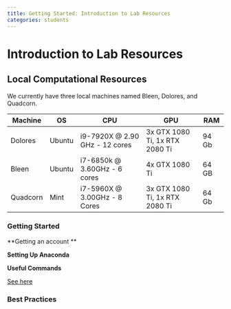 ```yaml
---
title: Getting Started: Introduction to Lab Resources
categories: students
---
```


# Introduction to Lab Resources

## Local Computational Resources

We currently have three local machines named Bleen, Dolores, and Quadcorn. 

| Machine  | OS     | CPU                            | GPU                            | RAM   |
|----------|--------|--------------------------------|--------------------------------|-------|
| Dolores  | Ubuntu | i9-7920X @ 2.90 GHz - 12 cores | 3x GTX 1080 Ti, 1x RTX 2080 Ti | 94 Gb |
| Bleen    | Ubuntu | i7-6850k @ 3.60GHz - 6 cores   | 4x GTX 1080 Ti                 | 64 GB |
| Quadcorn | Mint   | i7-5960X @ 3.00GHz - 8 Cores   | 3x GTX 1080 Ti, 1x RTX 2080 Ti | 64 Gb |

### Getting Started

**Getting an account **

<TODO>

**Setting Up Anaconda**

**Useful Commands**

[See here](http://kordinglab.com/2018/09/20/bleen-quadcorn-commands.html)

### Best Practices
